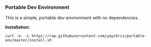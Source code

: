 ### Portable Dev Environment

This is a simple, portable dev environment with no dependencies.

**Installation:**

```
curl -o- -L https://raw.githubusercontent.com/yaychris/portable-env/master/install.sh
```
